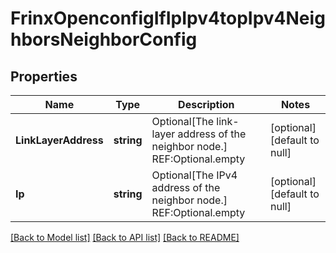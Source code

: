 # FrinxOpenconfigIfIpIpv4topIpv4NeighborsNeighborConfig

## Properties
Name | Type | Description | Notes
------------ | ------------- | ------------- | -------------
**LinkLayerAddress** | **string** | Optional[The link-layer address of the neighbor node.] REF:Optional.empty | [optional] [default to null]
**Ip** | **string** | Optional[The IPv4 address of the neighbor node.] REF:Optional.empty | [optional] [default to null]

[[Back to Model list]](../README.md#documentation-for-models) [[Back to API list]](../README.md#documentation-for-api-endpoints) [[Back to README]](../README.md)


